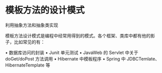 

# 模板方法的设计模式

利用抽象方法和抽象类实现

模板方法设计模式是编程中经常用得到的模式。各个框架、类库中都有他的影
子，比如常见的有：

• 数据库访问的封装
• Junit 单元测试
• JavaWeb 的 Servlet 中关于 doGet/doPost 方法调用
• Hibernate 中模板程序
• Spring 中 JDBCTemlate、HibernateTemplate 等
